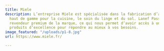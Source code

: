 ```yaml
---
title: Miele
description: L’entreprise Miele est spécialisée dans la fabrication d’appareils ménagers
  haut de gamme pour la cuisine, le soin du linge et du sol. Lanef Passion est un
  revendeur premium de la marque, ce qui nous permet d’avoir accès à une gamme de
  produits d’excellence pour répondre au mieux à vos besoins.
image_featured: "/uploads/p1-8.jpg"
url: https://www.miele.fr/

---
```

